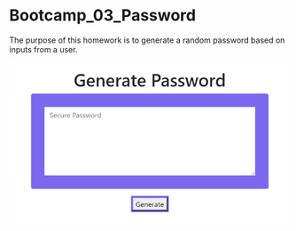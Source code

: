 # Bootcamp_03_Password

The purpose of this homework is to generate a random password based on inputs from a user.

![Image of PW](https://github.com/atollett/Bootcamp_03_Password/blob/658ce4329482e7fb28cb5c3bb003fdbbc23fccd3/Assets/PW.PNG)
